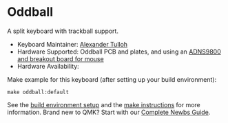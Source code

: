 # Oddball

A split keyboard with trackball support.

* Keyboard Maintainer: [Alexander Tulloh](https://github.com/atulloh)
* Hardware Supported: Oddball PCB and plates, and using an [ADNS9800 and breakout board for mouse](https://www.tindie.com/products/jkicklighter/adns-9800-laser-motion-sensor/)
* Hardware Availability: [](https://github.com/atulloh/oddball)

Make example for this keyboard (after setting up your build environment):

    make oddball:default

See the [build environment setup](https://docs.qmk.fm/#/getting_started_build_tools) and the [make instructions](https://docs.qmk.fm/#/getting_started_make_guide) for more information. Brand new to QMK? Start with our [Complete Newbs Guide](https://docs.qmk.fm/#/newbs).
